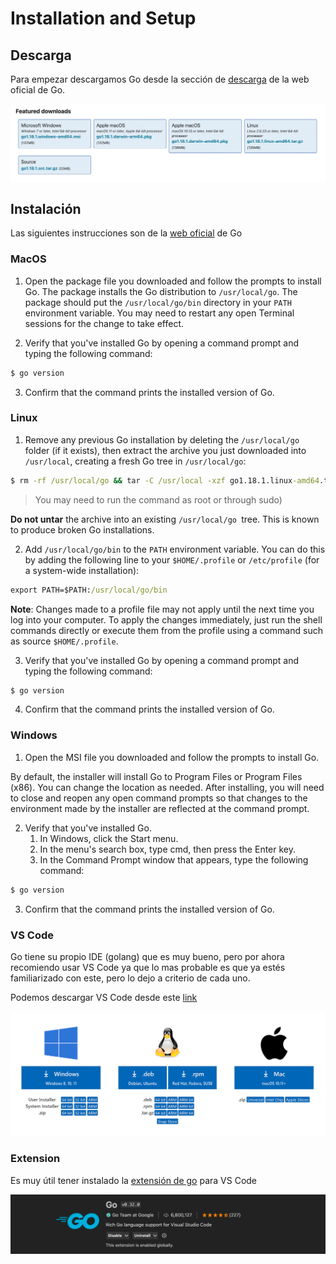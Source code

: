 # Installation and Setup

## Descarga

Para empezar descargamos Go desde la sección de [descarga](https://go.dev/dl/) de la web oficial de Go.

![download](/go-training-beginner/getting_starting/img/download.png)

## Instalación

Las siguientes instrucciones son de la [web oficial](https://go.dev/doc/install) de Go

### MacOS

1. Open the package file you downloaded and follow the      prompts to install Go. The package installs the Go distribution to `/usr/local/go`. The package should put the `/usr/local/go/bin` directory in your `PATH` environment variable. You may need to restart any open Terminal sessions for the change to take effect.

2. Verify that you've installed Go by opening a command prompt and typing the following command:

```cmd
$ go version
```

3. Confirm that the command prints the installed version of Go.

### Linux

1. Remove any previous Go installation by deleting the `/usr/local/go` folder (if it exists), then extract the archive you just downloaded into `/usr/local`, creating a fresh Go tree in `/usr/local/go`:

```cmd
$ rm -rf /usr/local/go && tar -C /usr/local -xzf go1.18.1.linux-amd64.tar.gz
```

>You may need to run the command as root or through sudo)

**Do not untar** the archive into an existing `/usr/local/go `tree. This is known to produce broken Go installations.

2. Add `/usr/local/go/bin` to the `PATH` environment variable. You can do this by adding the following line to your `$HOME/.profile` or `/etc/profile` (for a system-wide installation):

```cmd
export PATH=$PATH:/usr/local/go/bin
```

**Note**: Changes made to a profile file may not apply until the next time you log into your computer. To apply the changes immediately, just run the shell commands directly or execute them from the profile using a command such as source `$HOME/.profile`.

3. Verify that you've installed Go by opening a command prompt and typing the following command:

```cmd
$ go version
```

4. Confirm that the command prints the installed version of Go.

### Windows

1. Open the MSI file you downloaded and follow the prompts to install Go.

By default, the installer will install Go to Program Files or Program Files (x86). You can change the location as needed. After installing, you will need to close and reopen any open command prompts so that changes to the environment made by the installer are reflected at the command prompt.

2. Verify that you've installed Go.
    1. In Windows, click the Start menu.
    2. In the menu's search box, type cmd, then press the Enter key.
    3. In the Command Prompt window that appears, type the following command:

```cmd
$ go version
```

3. Confirm that the command prints the installed version of Go.

### VS Code

Go tiene su propio IDE (golang) que es muy bueno, pero por ahora recomiendo usar VS Code ya que lo mas probable es que ya estés familiarizado con este, pero lo dejo a criterio de cada uno.

Podemos descargar VS Code desde este [link](https://code.visualstudio.com/download)

![VS Code](/go-training-beginner/getting_starting/img/vscode.png)

### Extension

Es muy útil tener instalado la [extensión de go](https://code.visualstudio.com/docs/languages/go) para VS Code

![extensión](/go-training-beginner/getting_starting/img/extension.png)